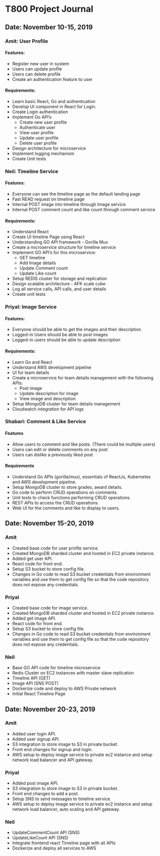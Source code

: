 # T800 Project Journal

## Date: November 10-15, 2019

### Amit: User Profile

#### Features:

- Register new user in system
- Users can update profile
- Users can delete profile
- Create an authentication feature to user

#### Requirements:

- Learn basic React, Go and authentication
- Develop UI component in React for Login.
- Create Login authentication
- Implement Go API’s
  - Create new user profile
  - Authenticate user
  - View user profile
  - Update user profile
  - Delete user profile
- Design architecture for microservice
- Implement logging mechanism
- Create Unit tests

### Neil: Timeline Service

#### Features:

- Everyone can see the timeline page as the default landing page
- Fast READ request on timeline page
- Internal POST image into timeline through Image service
- Internal POST comment count and like count through comment service

#### Requirements:

- Understand React
- Create UI timeline Page using React
- Understanding GO API framework - Gorilla Mux
- Create a microservice structure for timeline service
- Implement GO API’s for this microservice:
  - GET timeline
  - Add Image details
  - Update Comment count
  - Update Like count
- Setup REDIS cluster for storage and replication
- Design scalable architecture - AFK scale cube
- Log all service calls, API calls, and user details
- Create unit tests

### Priyal: Image Service

#### Features:

- Everyone should be able to get the images and their description
- Logged-in Users should be able to post images
- Logged-in users should be able to update description

#### Requirements:

- Learn Go and React
- Understand AWS development pipeline
- UI for team details
- Create a microservice for team details management with the following APIs:
  - Post image
  - Update description for image
  - View image and description
- Setup MongoDB cluster for team details management
- Cloudwatch integration for API logs

### Shabari: Comment & Like Service

#### Features

- Allow users to comment and like posts. (There could be multiple users)
- Users can edit or delete comments on any post
- Users can dislike a previously liked post


#### Requirements

- Understand Go APIs (gorilla/mux), essentials of ReactJs, Kubernetes and AWS development pipeline.
- Setup MongoDB cluster to store grades, award details.
- Go code to perform CRUD operations on comments.
- Unit tests to check functions performing CRUD operations.
- REST APIs to access the CRUD operations.
- Web UI for the comments and like to display to users.

## Date: November 15-20, 2019

### Amit
- Created base code for user profile service.
- Created MongoDB sharded cluster and hosted in EC2 private instance.
- Added get user API.
- React code for front end.
- Setup S3 bucket to store config file.
- Changes in Go code to read S3 bucket credentials from environment variables and use them to get config file so that the code repository does not expose any credentials.

### Priyal
- Created base code for image service.
- Created MongoDB sharded cluster and hosted in EC2 private instance.
- Added get image API.
- React code for front end.
- Setup S3 bucket to store config file.
- Changes in Go code to read S3 bucket credentials from environment variables and use them to get config file so that the code repository does not expose any credentials.

### Neil 
- Base GO API code for timeline microservice
- Redis Cluster on EC2 instances with master slave replication
- Timeline API (GET)
- Image API (SNS POST) 
- Dockerize code and deploy to AWS Private network
- Initial React Timeline Page


## Date: November 20-23, 2019

### Amit
- Added user login API.
- Added user signup API.
- S3 integration to store image to S3 in private bucket.
- Front end changes for signup and login.
- AWS setup to deploy image service to private ec2 instance and setup network load balancer and API gateway.

### Priyal
- Added post image API.
- S3 integration to store image to S3 in private bucket.
- Front end changes to add a post.
- Setup SNS to send messages to timeline service.
- AWS setup to deploy image service to private ec2 instance and setup network load balancer, auto scaling and API gateway.


### Neil
- UpdateCommentCount API (SNS)
- UpdateLikeCount API (SNS)
- Integrate frontend react Timeline page with all APIs
- Dockerize and deploy all services to AWS

